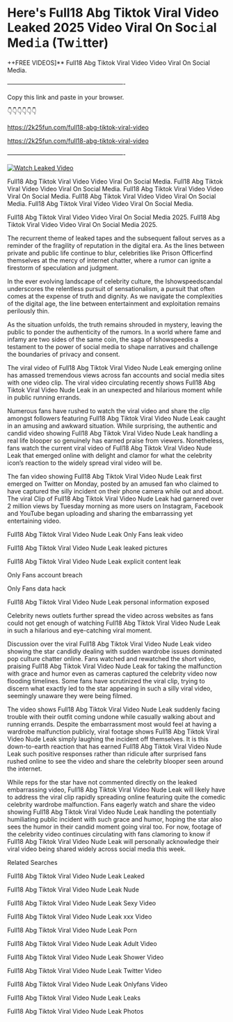 # Here's Full18 Abg Tiktok Viral Video Leaked 2025 Video Viral On Soc𝚒al Med𝚒a (Tw𝚒tter)

++FREE VIDEOS]** Full18 Abg Tiktok Viral Video Video Viral On Social Media.

———————————————————-

Copy this link and paste in your browser.

👇👇👇👇👇👇

https://2k25fun.com/full18-abg-tiktok-viral-video

https://2k25fun.com/full18-abg-tiktok-viral-video

———————————————————-

[![Watch Leaked Video](https://miro.medium.com/v2/resize:fit:828/format:webp/1*cilzJN44JGOrTw9NJCrNHA.gif "Watch Leaked Video")](https://2k25fun.com/full18-abg-tiktok-viral-video)

Full18 Abg Tiktok Viral Video Video Viral On Social Media. Full18 Abg Tiktok Viral Video Video Viral On Social Media. Full18 Abg Tiktok Viral Video Video Viral On Social Media. Full18 Abg Tiktok Viral Video Video Viral On Social Media. Full18 Abg Tiktok Viral Video Video Viral On Social Media.

Full18 Abg Tiktok Viral Video Video Viral On Social Media 2025. Full18 Abg Tiktok Viral Video Video Viral On Social Media 2025.

The recurrent theme of leaked tapes and the subsequent fallout serves as a reminder of the fragility of reputation in the digital era. As the lines between private and public life continue to blur, celebrities like Prison Officerfind themselves at the mercy of internet chatter, where a rumor can ignite a firestorm of speculation and judgment.

In the ever evolving landscape of celebrity culture, the Ishowspeedscandal underscores the relentless pursuit of sensationalism, a pursuit that often comes at the expense of truth and dignity. As we navigate the complexities of the digital age, the line between entertainment and exploitation remains perilously thin.

As the situation unfolds, the truth remains shrouded in mystery, leaving the public to ponder the authenticity of the rumors. In a world where fame and infamy are two sides of the same coin, the saga of Ishowspeedis a testament to the power of social media to shape narratives and challenge the boundaries of privacy and consent.

The viral video of Full18 Abg Tiktok Viral Video Nude Leak emerging online has amassed tremendous views across fan accounts and social media sites with one video clip. The viral video circulating recently shows Full18 Abg Tiktok Viral Video Nude Leak in an unexpected and hilarious moment while in public running errands.

Numerous fans have rushed to watch the viral video and share the clip amongst followers featuring Full18 Abg Tiktok Viral Video Nude Leak caught in an amusing and awkward situation. While surprising, the authentic and candid video showing Full18 Abg Tiktok Viral Video Nude Leak handling a real life blooper so genuinely has earned praise from viewers. Nonetheless, fans watch the current viral video of Full18 Abg Tiktok Viral Video Nude Leak that emerged online with delight and clamor for what the celebrity icon’s reaction to the widely spread viral video will be.

The fan video showing Full18 Abg Tiktok Viral Video Nude Leak first emerged on Twitter on Monday, posted by an amused fan who claimed to have captured the silly incident on their phone camera while out and about. The viral Clip of Full18 Abg Tiktok Viral Video Nude Leak had garnered over 2 million views by Tuesday morning as more users on Instagram, Facebook and YouTube began uploading and sharing the embarrassing yet entertaining video.

Full18 Abg Tiktok Viral Video Nude Leak Only Fans leak video

Full18 Abg Tiktok Viral Video Nude Leak leaked pictures

Full18 Abg Tiktok Viral Video Nude Leak explicit content leak

Only Fans account breach

Only Fans data hack

Full18 Abg Tiktok Viral Video Nude Leak personal information exposed

Celebrity news outlets further spread the video across websites as fans could not get enough of watching Full18 Abg Tiktok Viral Video Nude Leak in such a hilarious and eye-catching viral moment.

Discussion over the viral Full18 Abg Tiktok Viral Video Nude Leak video showing the star candidly dealing with sudden wardrobe issues dominated pop culture chatter online. Fans watched and rewatched the short video, praising Full18 Abg Tiktok Viral Video Nude Leak for taking the malfunction with grace and humor even as cameras captured the celebrity video now flooding timelines. Some fans have scrutinized the viral clip, trying to discern what exactly led to the star appearing in such a silly viral video, seemingly unaware they were being filmed.

The video shows Full18 Abg Tiktok Viral Video Nude Leak suddenly facing trouble with their outfit coming undone while casually walking about and running errands. Despite the embarrassment most would feel at having a wardrobe malfunction publicly, viral footage shows Full18 Abg Tiktok Viral Video Nude Leak simply laughing the incident off themselves. It is this down-to-earth reaction that has earned Full18 Abg Tiktok Viral Video Nude Leak such positive responses rather than ridicule after surprised fans rushed online to see the video and share the celebrity blooper seen around the internet.

While reps for the star have not commented directly on the leaked embarrassing video, Full18 Abg Tiktok Viral Video Nude Leak will likely have to address the viral clip rapidly spreading online featuring quite the comedic celebrity wardrobe malfunction. Fans eagerly watch and share the video showing Full18 Abg Tiktok Viral Video Nude Leak handling the potentially humiliating public incident with such grace and humor, hoping the star also sees the humor in their candid moment going viral too. For now, footage of the celebrity video continues circulating with fans clamoring to know if Full18 Abg Tiktok Viral Video Nude Leak will personally acknowledge their viral video being shared widely across social media this week.

Related Searches

Full18 Abg Tiktok Viral Video Nude Leak Leaked

Full18 Abg Tiktok Viral Video Nude Leak Nude

Full18 Abg Tiktok Viral Video Nude Leak Sexy Video

Full18 Abg Tiktok Viral Video Nude Leak xxx Video

Full18 Abg Tiktok Viral Video Nude Leak Porn

Full18 Abg Tiktok Viral Video Nude Leak Adult Video

Full18 Abg Tiktok Viral Video Nude Leak Shower Video

Full18 Abg Tiktok Viral Video Nude Leak Twitter Video

Full18 Abg Tiktok Viral Video Nude Leak Onlyfans Video

Full18 Abg Tiktok Viral Video Nude Leak Leaks

Full18 Abg Tiktok Viral Video Nude Leak Photos